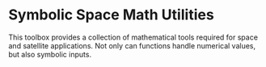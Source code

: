 # Symbolic Space Math Utilities
This toolbox provides a collection of mathematical tools required for space and satellite applications. Not only can functions handle numerical values, but also symbolic inputs.